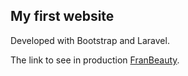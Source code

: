 ## My first website

Developed with Bootstrap and Laravel.

The link to see in production [FranBeauty](http://franbeauty.ml/).
